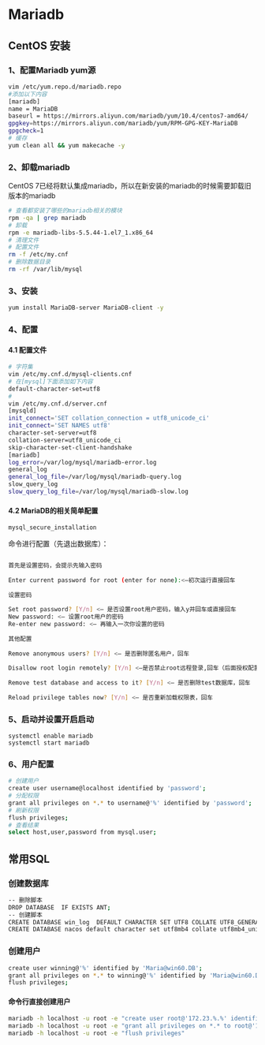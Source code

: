 # Mariadb

## CentOS 安装

### 1、配置Mariadb yum源

```bash
vim /etc/yum.repo.d/mariadb.repo
#添加以下内容
[mariadb]
name = MariaDB
baseurl = https://mirrors.aliyun.com/mariadb/yum/10.4/centos7-amd64/
gpgkey=https://mirrors.aliyun.com/mariadb/yum/RPM-GPG-KEY-MariaDB
gpgcheck=1
# 缓存
yum clean all && yum makecache -y
```

### 2、卸载mariadb

 CentOS 7已经将默认集成mariadb，所以在新安装的mariadb的时候需要卸载旧版本的mariadb

```bash
# 查看都安装了哪些的mariadb相关的模块
rpm -qa | grep mariadb
# 卸载
rpm -e mariadb-libs-5.5.44-1.el7_1.x86_64
# 清理文件
# 配置文件
rm -f /etc/my.cnf
# 删除数据目录
rm -rf /var/lib/mysql
```

### 3、安装

```bash
yum install MariaDB-server MariaDB-client -y
```

### 4、配置

#### 4.1 配置文件

```bash
# 字符集
vim /etc/my.cnf.d/mysql-clients.cnf
# 在[mysql]下面添加如下内容
default-character-set=utf8
#
vim /etc/my.cnf.d/server.cnf 
[mysqld]
init_connect='SET collation_connection = utf8_unicode_ci'
init_connect='SET NAMES utf8'
character-set-server=utf8
collation-server=utf8_unicode_ci
skip-character-set-client-handshake
[mariadb]
log_error=/var/log/mysql/mariadb-error.log
general_log
general_log_file=/var/log/mysql/mariadb-query.log
slow_query_log
slow_query_log_file=/var/log/mysql/mariadb-slow.log
```

#### 4.2  MariaDB的相关简单配置

```bash
mysql_secure_installation
```

 命令进行配置（先退出数据库）：

```bash

首先是设置密码，会提示先输入密码
 
Enter current password for root (enter for none):<–初次运行直接回车
 
设置密码
 
Set root password? [Y/n] <– 是否设置root用户密码，输入y并回车或直接回车
New password: <– 设置root用户的密码
Re-enter new password: <– 再输入一次你设置的密码
 
其他配置
 
Remove anonymous users? [Y/n] <– 是否删除匿名用户，回车
 
Disallow root login remotely? [Y/n] <–是否禁止root远程登录,回车（后面授权配置）
 
Remove test database and access to it? [Y/n] <– 是否删除test数据库，回车
 
Reload privilege tables now? [Y/n] <– 是否重新加载权限表，回车
```

### 5、启动并设置开启启动

```
systemctl enable mariadb
systemctl start mariadb
```

### 6、用户配置

```bash
# 创建用户
create user username@localhost identified by 'password';
# 分配权限
grant all privileges on *.* to username@'%' identified by 'password';
# 刷新权限
flush privileges;
# 查看结果
select host,user,password from mysql.user;
```

## 常用SQL

### 创建数据库

```bash
-- 删除脚本
DROP DATABASE  IF EXISTS ANT;
-- 创建脚本
CREATE DATABASE win_log  DEFAULT CHARACTER SET UTF8 COLLATE UTF8_GENERAL_CI;
CREATE DATABASE nacos default character set utf8mb4 collate utf8mb4_unicode_ci;
```

### 创建用户

```bash
create user winning@'%' identified by 'Maria@win60.DB';
grant all privileges on *.* to winning@'%' identified by 'Maria@win60.DB';
flush privileges;
```

#### 命令行直接创建用户

```bash
mariadb -h localhost -u root -e "create user root@'172.23.%.%' identified by 'winning123'"
mariadb -h localhost -u root -e "grant all privileges on *.* to root@'172.23.%.%' identified by 'winning123'"
mariadb -h localhost -u root -e "flush privileges"
```
